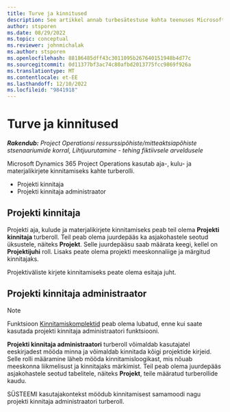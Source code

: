 ```yaml
---
title: Turve ja kinnitused
description: See artikkel annab turbesätestuse kohta teenuses Microsoft Dynamics 365 Project Operations kinnitustega töötamiseks.
author: stsporen
ms.date: 08/29/2022
ms.topic: conceptual
ms.reviewer: johnmichalak
ms.author: stsporen
ms.openlocfilehash: 88186485dff43c3011095b267640151948b4d77c
ms.sourcegitcommit: 0d11377bf3ac74c80afbd2013775fcc9869f926a
ms.translationtype: MT
ms.contentlocale: et-EE
ms.lasthandoff: 12/10/2022
ms.locfileid: "9841918"
---
```

# <a name="security-and-approvals"></a>Turve ja kinnitused

_**Rakendub:** Project Operationsi ressurssipõhiste/mitteaktsiapõhiste stsenaariumide korral,  Lihtjuurutamine - tehing fiktiivsele arveldusele_

Microsoft Dynamics 365 Project Operations kasutab aja-, kulu- ja materjalikirjete kinnitamiseks kahte turberolli.

- Projekti kinnitaja
- Projekti kinnitaja administraator

## <a name="project-approver"></a>Projekti kinnitaja

Projekti aja, kulude ja materjalikirjete kinnitamiseks peab teil olema **Projekti kinnitaja** turberoll. Teil peab olema juurdepääs ka asjakohastele seotud üksustele, näiteks **Projekt**. Selle juurdepääsu saab määrata keegi, kellel on **Projektijuhi** roll. Lisaks peate olema projekti meeskonnaliige ja märgitud kinnitajaks.

Projektiväliste kirjete kinnitamiseks peate olema esitaja juht.

## <a name="project-approver-admin"></a>Projekti kinnitaja administraator

> [!NOTE]
> Funktsioon [Kinnitamiskomplektid](approval-sets.md) peab olema lubatud, enne kui saate kasutada projekti kinnitaja administraatori funktsiooni.

**Projekti kinnitaja administraatori** turberoll võimaldab kasutajatel eeskirjadest mööda minna ja võimaldab kinnitada kõigi projektide kirjeid. Selle rolli määramine läheb mööda kinnitamisloogikast, mis nõuab meeskonna liikmelisust ja kinnitajaks märkimist. Teil peab olema juurdepääs asjakohastele seotud tabelitele, näiteks **Projekt**, teile määratud turberollide kaudu.

SÜSTEEMI kasutajakontekst möödub kinnitamisest samamoodi nagu projekti kinnitaja administraatori turberoll.
